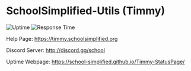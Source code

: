# SchoolSimplified-Utils (Timmy)
![Uptime](https://img.shields.io/endpoint?url=https://raw.githubusercontent.com/School-Simplified/Timmy-StatusPage/master/api/timmy/uptime.json)
![Response Time](https://img.shields.io/endpoint?url=https://raw.githubusercontent.com/School-Simplified/Timmy-StatusPage/master/api/timmy/response-time.json)

Help Page: https://timmy.schoolsimplified.org

Discord Server: http://discord.gg/school

Uptime Webpage: https://school-simplified.github.io/Timmy-StatusPage/
